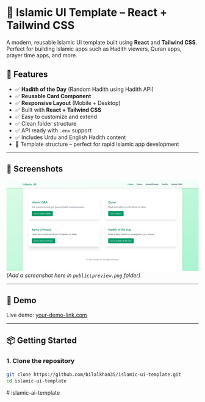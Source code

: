 # 🕌 Islamic UI Template – React + Tailwind CSS

A modern, reusable Islamic UI template built using **React** and **Tailwind CSS**. Perfect for building Islamic apps such as Hadith viewers, Quran apps, prayer time apps, and more.

## 🌟 Features

- ✅ **Hadith of the Day** (Random Hadith using Hadith API)
- ✅ **Reusable Card Component**
- ✅ **Responsive Layout** (Mobile + Desktop)
- ✅ Built with **React + Tailwind CSS**
- ✅ Easy to customize and extend
- ✅ Clean folder structure
- ✅ API ready with `.env` support
- ✅ Includes Urdu and English Hadith content
- 🧱 Template structure – perfect for rapid Islamic app development

---

## 📸 Screenshots

![Template Screenshot](public/preview.png)
_(Add a screenshot here in `public\preview.png` folder)_

---

## 🚀 Demo

Live demo: [your-demo-link.com](https://your-demo-link.com)

---

## 📦 Getting Started

### 1. Clone the repository

```bash
git clone https://github.com/bilalkhan35/islamic-ui-template.git
cd islamic-ui-template
```
#   i s l a m i c - a i - t e m p l a t e 
 
 